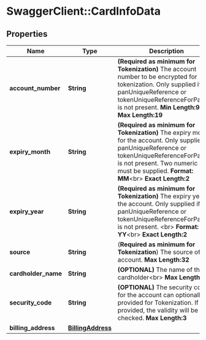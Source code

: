 # SwaggerClient::CardInfoData

## Properties
Name | Type | Description | Notes
------------ | ------------- | ------------- | -------------
**account_number** | **String** | __(Required as minimum for Tokenization)__ The account number to be encrypted for tokenization. Only supplied if panUniqueReference or tokenUniqueReferenceForPanInfo is not present.   __Min Length:9__&lt;br&gt; __Max Length:19__  | [optional] 
**expiry_month** | **String** | __(Required as minimum for Tokenization)__ The expiry month for the account. Only supplied if panUniqueReference or tokenUniqueReferenceForPanInfo is not present. Two numeric digits must be supplied. __Format: MM__&lt;br&gt; __Exact Length:2__  | [optional] 
**expiry_year** | **String** | __(Required as minimum for Tokenization)__  The expiry year for the account. Only supplied if panUniqueReference or tokenUniqueReferenceForPanInfo is not present. &lt;br&gt; __Format: YY__&lt;br&gt; __Exact Length:2__  | [optional] 
**source** | **String** | (__Required as minimum for Tokenization__)  The source of the account.   __Max Length:32__  | [optional] 
**cardholder_name** | **String** | __(OPTIONAL)__ The name of the cardholder&lt;br&gt; __Max Length:27__  | [optional] 
**security_code** | **String** | __(OPTIONAL)__ The security code for the account can optionally be provided for Tokenization. If provided, the validity will be checked.  __Max Length:3__  | [optional] 
**billing_address** | [**BillingAddress**](BillingAddress.md) |  | [optional] 


